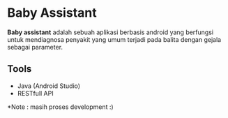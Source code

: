 # Baby Assistant
<b>Baby assistant</b> adalah sebuah aplikasi berbasis android yang berfungsi untuk mendiagnosa penyakit yang umum terjadi pada balita dengan gejala sebagai parameter.

## Tools
- Java (Android Studio)
- RESTfull API

*Note : masih proses development :)

